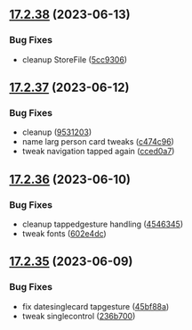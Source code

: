 ## [17.2.38](https://github.com/phandcock/GrampsView/compare/v17.2.37...v17.2.38) (2023-06-13)


### Bug Fixes

* cleanup StoreFile ([5cc9306](https://github.com/phandcock/GrampsView/commit/5cc9306136a0fd1751d9dc66a3b01f644738f7bb))



## [17.2.37](https://github.com/phandcock/GrampsView/compare/v17.2.36...v17.2.37) (2023-06-12)


### Bug Fixes

* cleanup ([9531203](https://github.com/phandcock/GrampsView/commit/95312033bc1e3ec5b0c26629c7f3bd9fdb2887ac))
* name larg person card tweaks ([c474c96](https://github.com/phandcock/GrampsView/commit/c474c96d7d5f75c02b9b8043809c0ce525132e08))
* tweak navigation tapped again ([cced0a7](https://github.com/phandcock/GrampsView/commit/cced0a75051c7400eb1d7dad3facc0409a7af507))



## [17.2.36](https://github.com/phandcock/GrampsView/compare/v17.2.35...v17.2.36) (2023-06-10)


### Bug Fixes

* cleanup tappedgesture handling ([4546345](https://github.com/phandcock/GrampsView/commit/4546345ee8e1b16f68bd3f2e571d2b42d38f0f8f))
* tweak fonts ([602e4dc](https://github.com/phandcock/GrampsView/commit/602e4dc0eb478c6c8e8eae92f6498553eff58689))



## [17.2.35](https://github.com/phandcock/GrampsView/compare/v17.2.34...v17.2.35) (2023-06-09)


### Bug Fixes

* fix datesinglecard tapgesture ([45bf88a](https://github.com/phandcock/GrampsView/commit/45bf88aad03bb218ae5c9be1dab04d32f19ca329))
* tweak singlecontrol ([236b700](https://github.com/phandcock/GrampsView/commit/236b700a3a899e971bf20503692fed7aa914b445))




